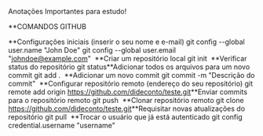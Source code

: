 Anotações Importantes para estudo!

**COMANDOS GITHUB
  
**Configurações iniciais (inserir o seu nome e e-mail)
  git config --global user.name "John Doe" 
  git config --global user.email "johndoe@example.com"
​
**Criar um repositório local
  git init
​
**Verificar status do repositório
  git status
​
**Adicionar todos os arquivos para um novo commit
  git add .
​
**Adicionar um novo commit
  git commit -m "Descrição do commit"
​
**Configurar repositório remoto (endereço do seu repositório)
  git remote add origin https://github.com/dideconto/teste.git
​
**Enviar commits para o repositório remoto
  git push
​
**Clonar repositório remoto
  git clone https://github.com/dideconto/teste.git
​
**Requisitar novas atualizações do repositório
  git pull
​
**Trocar o usuário que já está autenticado 
  git config credential.username "username"
